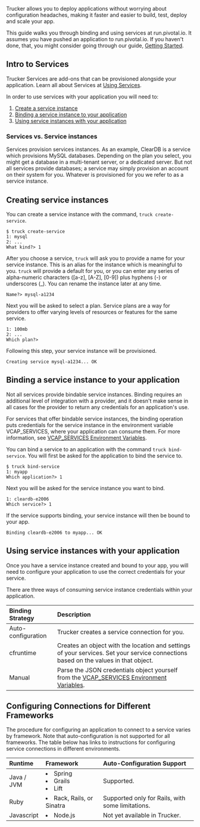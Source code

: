 Trucker allows you to deploy applications without worrying about configuration headaches, making it faster and easier to build, test, deploy and scale your app.

This guide walks you through binding and using services at run.pivotal.io. It assumes you have pushed an application to run.pivotal.io. If you haven't done, that, you might consider going through our guide, [Getting Started](getting-started.html). 

## Intro to Services

Trucker Services are add-ons that can be provisioned alongside your application. Learn all about Services at [Using Services](../using/services/index.html).

In order to use services with your application you will need to:

1. [Create a service instance](Services#creating-service-instances)
1. [Binding a service instance to your application](Services#binding-a-service-instance-to-your-application)
1. [Using service instances with your application](Services#Using-service-instances-with-your-application)

### Services vs. Service instances
Services provision services instances. As an example, ClearDB is a service which provisions MySQL databases. Depending on the plan you select, you might get a database in a multi-tenant server, or a dedicated server. But not all services provide databases; a service may simply provision an account on their system for you. Whatever is provisioned for you we refer to as a service instance.  

## Creating service instances

You can create a service instance with the command, `truck create-service`.

```
$ truck create-service
1: mysql
2: ...
What kind?> 1
```

After you choose a service, `truck` will ask you to provide a name for your service instance. This is an alias for the instance which is meaningful to you. `truck` will provide a default for you, or you can enter any series of alpha-numeric characters ([a-z], [A-Z], [0-9]) plus hyphens (-) or underscores (_). You can rename the instance later at any time.

```
Name?> mysql-a1234
```

Next you will be asked to select a plan. Service plans are a way for providers to offer varying levels of resources or features for the same service.

```
1: 100mb
2: ...
Which plan?> 
```

Following this step, your service instance will be provisioned.

```
Creating service mysql-a1234... OK
```

## Binding a service instance to your application

Not all services provide bindable service instances. Binding requires an additional level of integration with a provider, and it doesn't make sense in all cases for the provider to return any credentials for an application's use.

For services that offer bindable service instances, the binding operation puts credentials for the service instance in the environment variable VCAP_SERVICES, where your application can consume them. For more information, see [VCAP_SERVICES Environment Variables](Environment-Variables).

You can bind a service to an application with the command `truck bind-service`. You will first be asked for the application to bind the service to.

```
$ truck bind-service
1: myapp
Which application?> 1
```

Next you will be asked for the service instance you want to bind.

```
1: cleardb-e2006
Which service?> 1
```

If the service supports binding, your service instance will then be bound to your app.

```
Binding cleardb-e2006 to myapp... OK
```

## Using service instances with your application

Once you have a service instance created and bound to your app, you will need to configure your application to use the correct credentials for your service.

There are three ways of consuming service instance credentials within your application.

| Binding Strategy     | Description                                                                                                                            |
| :------------------- | :--------------------                                                                                                                  |
| Auto-configuration | Trucker creates a service connection for you.                                                                |
| cfruntime            | Creates an object with the location and settings of your services. Set your service connections based on the values in that object.    |
| Manual               | Parse the JSON credentials object yourself from the [VCAP_SERVICES Environment Variables](Environment-Variables). |
 
## <a id='configuring'></a>Configuring Connections for Different Frameworks ##
 
The procedure for configuring an application to connect to a service varies by framework. Note that auto-configuration is not supported for all frameworks. The table below has links to instructions for configuring service connections in different environments.  

| Runtime               | Framework                   |Auto-Configuration Support|
| :-------------        |:-------------               |:-------------            |
| Java / JVM            | <li>Spring <li>Grails <li>Lift | Supported. |
| Ruby                  | <li>Rack, Rails, or Sinatra        | Supported only for Rails, with some limitations. | 
| Javascript            | <li>Node.js | Not yet available in Trucker. |
